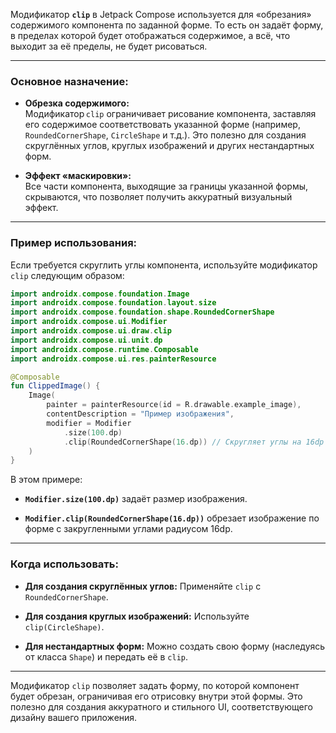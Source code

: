 Модификатор **`clip`** в Jetpack Compose используется для «обрезания» содержимого компонента по заданной форме. То есть он задаёт форму, в пределах которой будет отображаться содержимое, а всё, что выходит за её пределы, не будет рисоваться.

---

### **Основное назначение:**

- **Обрезка содержимого:**  
    Модификатор `clip` ограничивает рисование компонента, заставляя его содержимое соответствовать указанной форме (например, `RoundedCornerShape`, `CircleShape` и т.д.). Это полезно для создания скруглённых углов, круглых изображений и других нестандартных форм.
    
- **Эффект «маскировки»:**  
    Все части компонента, выходящие за границы указанной формы, скрываются, что позволяет получить аккуратный визуальный эффект.
    

---

### **Пример использования:**

Если требуется скруглить углы компонента, используйте модификатор `clip` следующим образом:

```kotlin
import androidx.compose.foundation.Image
import androidx.compose.foundation.layout.size
import androidx.compose.foundation.shape.RoundedCornerShape
import androidx.compose.ui.Modifier
import androidx.compose.ui.draw.clip
import androidx.compose.ui.unit.dp
import androidx.compose.runtime.Composable
import androidx.compose.ui.res.painterResource

@Composable
fun ClippedImage() {
    Image(
        painter = painterResource(id = R.drawable.example_image),
        contentDescription = "Пример изображения",
        modifier = Modifier
            .size(100.dp)
            .clip(RoundedCornerShape(16.dp)) // Скругляет углы на 16dp
    )
}
```

В этом примере:

- **`Modifier.size(100.dp)`** задаёт размер изображения.
    
- **`Modifier.clip(RoundedCornerShape(16.dp))`** обрезает изображение по форме с закругленными углами радиусом 16dp.
    

---

### **Когда использовать:**

- **Для создания скруглённых углов:** Применяйте `clip` с `RoundedCornerShape`.
    
- **Для создания круглых изображений:** Используйте `clip(CircleShape)`.
    
- **Для нестандартных форм:** Можно создать свою форму (наследуясь от класса `Shape`) и передать её в `clip`.
    

---

Модификатор `clip` позволяет задать форму, по которой компонент будет обрезан, ограничивая его отрисовку внутри этой формы. Это полезно для создания аккуратного и стильного UI, соответствующего дизайну вашего приложения.